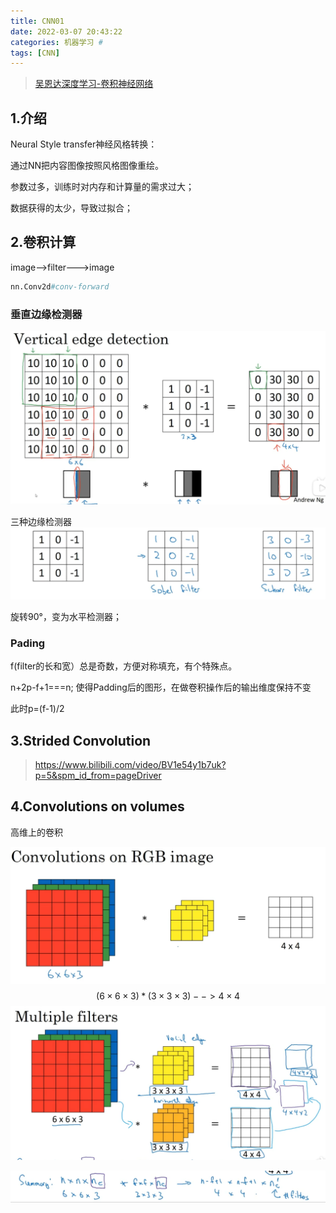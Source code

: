 ```yaml
---
title: CNN01
date: 2022-03-07 20:43:22
categories: 机器学习 #
tags: [CNN]
---
```

> [吴恩达深度学习-卷积神经网络](https://www.bilibili.com/video/BV1e54y1b7uk?p=4)

## 1.介绍

Neural Style transfer神经风格转换：

通过NN把内容图像按照风格图像重绘。

参数过多，训练时对内存和计算量的需求过大；

数据获得的太少，导致过拟合；

## 2.卷积计算

image-->filter--->image

```python
nn.Conv2d#conv-forward
```

<!-- more -->

### 垂直边缘检测器

![image-20220304135446332](CNN01/image-20220304135446332.png)



三种边缘检测器![image-20220304140139399](CNN01/image-20220304140139399.png)

旋转90°，变为水平检测器；

### Pading

f(filter的长和宽）总是奇数，方便对称填充，有个特殊点。

n+2p-f+1===n; 使得Padding后的图形，在做卷积操作后的输出维度保持不变

此时p=(f-1)/2

## 3.Strided Convolution

> https://www.bilibili.com/video/BV1e54y1b7uk?p=5&spm_id_from=pageDriver

## 4.Convolutions on volumes

高维上的卷积

![image-20220304161939204](CNN01/image-20220304161939204.png)
$$
(6 ×6 ×3)*  (3 ×3 ×3)-->4 ×4
$$
![image-20220304165100367](CNN01/image-20220304165100367.png)

![image-20220304165045558](CNN01/image-20220304165045558.png)